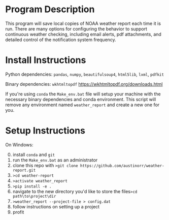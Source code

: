 # Program Description

This program will save local copies of NOAA weather report each time it is run.
There are many options for configuring the behavior to support continuous
weather checking, including email alerts, pdf attachments, and detailed
control of the notification system frequency.

# Install Instructions

Python dependencies: `pandas`, `numpy`, `beautifulsoup4`, `html5lib`, `lxml`, `pdfkit`

Binary dependencies: `wkhtmltopdf` https://wkhtmltopdf.org/downloads.html

If you're using `conda` the `Make_env.bat` file will setup your machine
with the necessary binary dependencies and conda environment. This script
will remove any environment named `weather_report` and create a new one for you. 

# Setup Instructions

On Windows:

0. install `conda` and `git`
1. run the `Make_env.bat` as an administrator
2. clone this repo with `>git clone https://github.com/austinorr/weather-report.git`
3. `>cd weather-report`
4. `>activate weather_report`
5. `>pip install -e .`
6. navigate to the new directory you'd like to store the files`>cd path\to\project\dir`
6. `>weather_report --project-file > config.dat`
7. follow instructions on setting up a project
8. profit

